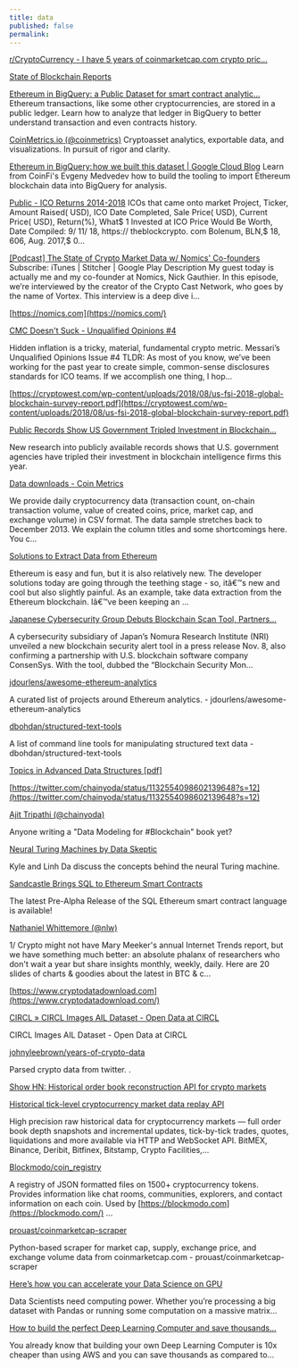 ```yaml
---
title: data
published: false
permalink: 
---
```





[r/CryptoCurrency - I have 5 years of coinmarketcap.com crypto pric...](https://www.reddit.com/r/CryptoCurrency/comments/988lxb/i_have_5_years_of_coinmarketcapcom_crypto_price/?utm_source=reddit-android)

[State of Blockchain Reports](https://www.blockchaintransparency.org/reports)


[Ethereum in BigQuery: a Public Dataset for smart contract analytic...](https://cloud.google.com/blog/products/data-analytics/ethereum-bigquery-public-dataset-smart-contract-analytics)
Ethereum transactions, like some other cryptocurrencies, are stored in a public ledger. Learn how to analyze that ledger in BigQuery to better understand transaction and even contracts history.


[CoinMetrics.io (@coinmetrics)](https://twitter.com/coinmetrics)
Cryptoasset analytics, exportable data, and visualizations. In pursuit of rigor and clarity.


[Ethereum in BigQuery: how we built this dataset | Google Cloud Blog](https://cloud.google.com/blog/products/data-analytics/ethereum-bigquery-how-we-built-dataset)
Learn from CoinFi's Evgeny Medvedev how to build the tooling to import Ethereum blockchain data into BigQuery for analysis.

[Public - ICO Returns 2014-2018](https://docs.google.com/spreadsheets/d/1ioxvJgJiZui9ZD1nud2oLpClYCFcnzvgvMucI56uy-g/edit)
ICOs that came onto market Project, Ticker, Amount Raised( USD), ICO Date Completed, Sale Price( USD), Current Price( USD), Return(%), What$ 1 Invested at ICO Price Would Be Worth, Date Compiled: 9/ 11/ 18, https:// theblockcrypto. com Bolenum, BLN,$ 18, 606, Aug. 2017,$ 0...

[[Podcast] The State of Crypto Market Data w/ Nomics' Co-founders](https://blog.nomics.com/flippening/crypto-market-data)
Subscribe: iTunes | Stitcher | Google Play Description My guest today is actually me and my co-founder at Nomics, Nick Gauthier. In this episode, we’re interviewed by the creator of the Crypto Cast Network, who goes by the name of Vortex. This interview is a deep dive i...

[https://nomics.com](https://nomics.com/)


[CMC Doesn't Suck - Unqualified Opinions #4](https://messari.substack.com/p/cmc-doesnt-suck-unqualified-opinions-4?utm_medium=web&utm_campaign=share-web)

Hidden inflation is a tricky, material, fundamental crypto metric. Messari’s Unqualified Opinions Issue #4 TLDR: As most of you know, we’ve been working for the past year to create simple, common-sense disclosures standards for ICO teams. If we accomplish one thing, I hop...

[https://cryptowest.com/wp-content/uploads/2018/08/us-fsi-2018-global-blockchain-survey-report.pdf](https://cryptowest.com/wp-content/uploads/2018/08/us-fsi-2018-global-blockchain-survey-report.pdf)


[Public Records Show US Government Tripled Investment in Blockchain...](https://cointelegraph.com/news/public-records-show-us-government-tripled-investment-in-blockchain-analysis-firms-in-2018)

New research into publicly available records shows that U.S. government agencies have tripled their investment in blockchain intelligence firms this year.


[Data downloads - Coin Metrics](https://coinmetrics.io/data-downloads)

We provide daily cryptocurrency data (transaction count, on-chain transaction volume, value of created coins, price, market cap, and exchange volume) in CSV format. The data sample stretches back to December 2013. We explain the column titles and some shortcomings here. You c...

[Solutions to Extract Data from Ethereum](https://www.madewithtea.com/solutions-to-extract-data-from-ethereum.html)

Ethereum is easy and fun, but it is also relatively new. The developer solutions today are going through the teething stage - so, itâ€™s new and cool but also slightly painful. As an example, take data extraction from the Ethereum blockchain. Iâ€™ve been keeping an ...


[Japanese Cybersecurity Group Debuts Blockchain Scan Tool, Partners...](https://thebitcoinnews.com/japanese-cybersecurity-group-debuts-blockchain-scan-tool-partners-with-consensys-diligence/)

A cybersecurity subsidiary of Japan’s Nomura Research Institute (NRI) unveiled a new blockchain security alert tool in a press release Nov. 8, also confirming a partnership with U.S. blockchain software company ConsenSys. With the tool, dubbed the “Blockchain Security Mon...


[jdourlens/awesome-ethereum-analytics](https://github.com/jdourlens/awesome-ethereum-analytics)

A curated list of projects around Ethereum analytics. - jdourlens/awesome-ethereum-analytics

[dbohdan/structured-text-tools](https://github.com/dbohdan/structured-text-tools)

A list of command line tools for manipulating structured text data - dbohdan/structured-text-tools

[Topics in Advanced Data Structures [pdf]](https://news.ycombinator.com/item?id=19780387)


[https://twitter.com/chainyoda/status/1132554098602139648?s=12](https://twitter.com/chainyoda/status/1132554098602139648?s=12)

[Ajit Tripathi (@chainyoda)](https://twitter.com/chainyoda)

Anyone writing a "Data Modeling for #Blockchain" book yet?


[Neural Turing Machines by Data Skeptic](https://player.fm/series/data-skeptic/neural-turing-machines)

Kyle and Linh Da discuss the concepts behind the neural Turing machine.

[Sandcastle Brings SQL to Ethereum Smart Contracts](https://link.medium.com/w4p8EIlKdX)

The latest Pre-Alpha Release of the SQL Ethereum smart contract language is available!

[Nathaniel Whittemore (@nlw)](https://twitter.com/nlw)

1/ Crypto might not have Mary Meeker's annual Internet Trends report, but we have something much better: an absolute phalanx of researchers who don't wait a year but share insights monthly, weekly, daily. Here are 20 slides of charts & goodies about the latest in BTC & c...

[https://www.cryptodatadownload.com](https://www.cryptodatadownload.com/)


[CIRCL » CIRCL Images AIL Dataset - Open Data at CIRCL](https://www.circl.lu/opendata/circl-ail-dataset-01/)

CIRCL Images AIL Dataset - Open Data at CIRCL

[johnyleebrown/years-of-crypto-data](https://github.com/johnyleebrown/years-of-crypto-data)

Parsed crypto data from twitter. .

[Show HN: Historical order book reconstruction API for crypto markets](https://news.ycombinator.com/item?id=20663471)

[Historical tick-level cryptocurrency market data replay API](https://tardis.dev/)

High precision raw historical data for cryptocurrency markets — full order book depth snapshots and incremental updates, tick-by-tick trades, quotes, liquidations and more available via HTTP and WebSocket API. BitMEX, Binance, Deribit, Bitfinex, Bitstamp, Crypto Facilities,...

[Blockmodo/coin_registry](https://github.com/Blockmodo/coin_registry)

A registry of JSON formatted files on 1500+ cryptocurrency tokens. Provides information like chat rooms, communities, explorers, and contact information on each coin. Used by [https://blockmodo.com](https://blockmodo.com/) ...


[prouast/coinmarketcap-scraper](https://github.com/prouast/coinmarketcap-scraper)

Python-based scraper for market cap, supply, exchange price, and exchange volume data from coinmarketcap.com - prouast/coinmarketcap-scraper


[Here’s how you can accelerate your Data Science on GPU](https://towardsdatascience.com/heres-how-you-can-accelerate-your-data-science-on-gpu-4ecf99db3430)

Data Scientists need computing power. Whether you’re processing a big dataset with Pandas or running some computation on a massive matrix…

[How to build the perfect Deep Learning Computer and save thousands...](https://medium.com/the-mission/how-to-build-the-perfect-deep-learning-computer-and-save-thousands-of-dollars-9ec3b2eb4ce2)

You already know that building your own Deep Learning Computer is 10x cheaper than using AWS and you can save thousands as compared to…

